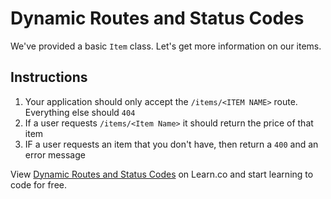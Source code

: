 # Dynamic Routes and Status Codes

We've provided a basic `Item` class. Let's get more information on our items.

## Instructions

  1. Your application should only accept the `/items/<ITEM NAME>` route. Everything else should `404`
  2. If a user requests `/items/<Item Name>` it should return the price of that item
  3. IF a user requests an item that you don't have, then return a `400` and an error message


<p data-visibility='hidden'>View <a href='https://learn.co/lessons/rack-dynamic-routes-lab' title='Dynamic Routes and Status Codes'>Dynamic Routes and Status Codes</a> on Learn.co and start learning to code for free.</p>
